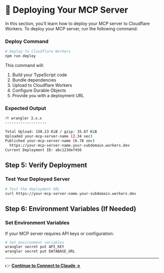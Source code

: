 # 🚀 Deploying Your MCP Server

In this section, you'll learn how to deploy your MCP server to Cloudflare Workers. To deploy your MCP server, run the following command:

### Deploy Command

```bash
# Deploy to Cloudflare Workers
npm run deploy
```

This command will:
1. Build your TypeScript code
2. Bundle dependencies
3. Upload to Cloudflare Workers
4. Configure Durable Objects
5. Provide you with a deployment URL

### Expected Output

```bash
⛅️ wrangler 3.x.x
-------------------

Total Upload: 150.23 KiB / gzip: 35.67 KiB
Uploaded your-mcp-server-name (2.34 sec)
Published your-mcp-server-name (6.78 sec)
  https://your-mcp-server-name.your-subdomain.workers.dev
Current Deployment ID: abc123def456
```

## Step 5: Verify Deployment

### Test Your Deployed Server

```bash
# Test the deployment URL
curl https://your-mcp-server-name.your-subdomain.workers.dev
```

## Step 6: Environment Variables (If Needed)

### Set Environment Variables

If your MCP server requires API keys or configuration:

```bash
# Set environment variables
wrangler secret put API_KEY
wrangler secret put DATABASE_URL
```

---

👉 **[Continue to Connect to Claude →](./connect-to-claude.md)**
